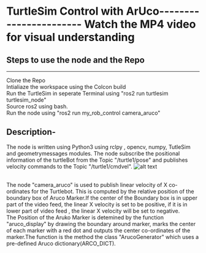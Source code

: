 # TurtleSim Control with ArUco----------------------- Watch the MP4 video for visual understanding
## Steps to use the node and the Repo</br>
----------------------------------
Clone the Repo</br>
Intialiaze the workspace using the Colcon build</br> 
Run the TurtleSim in seperate Terminal using "ros2 run turtlesim turtlesim_node"</br>
Source ros2 using bash.</br>
Run the node using "ros2 run my_rob_control camera_aruco"</br>
## Description-
The node is written using Python3 using rclpy , opencv, numpy, TutleSim and geometrymessages modules. The node subscribe the positional information of the turtleBot from the Topic "/turtle1/pose" and publishes velocity commands to the Topic "/turtle1/cmdvel". 
![alt text](https://github.com/BhargavMN/UR_5-control-with-ArUco-/blob/5ea09baa6a9233a046daddce9804c3738564d162/rosgraph.png)

</br>
The node "camera_aruco"  is used to publish linear velocity of X co-ordinates for the Turtlebot. This is computed by the relative position of the boundary box of Aruco Marker.If the center of the Boundary box is in upper part of the video feed, the linear X velocity is set to be positive, if it is in lower part of video feed , the linear X velocity will be set to negative.</br>
The Position of the Aruko Marker is detemined by the function "aruco_display" by drawing the boundary around marker, marks the center of each marker with a red dot and outputs the center co-ordinates of the marker.The function is the method the class "ArucoGenerator" which uses a pre-defined Aruco dictionary(ARCO_DICT).</br>

